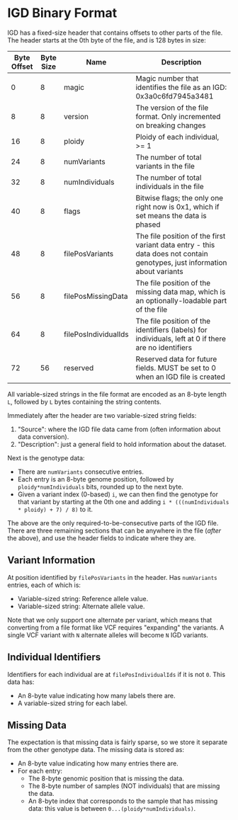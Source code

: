 # IGD Binary Format

IGD has a fixed-size header that contains offsets to other parts of the file. The header
starts at the 0th byte of the file, and is 128 bytes in size:

| Byte Offset | Byte Size | Name | Description |
| ---- | ---- | ---- | ---- |
| 0 | 8 | magic | Magic number that identifies the file as an IGD: 0x3a0c6fd7945a3481 |
| 8 | 8 | version | The version of the file format. Only incremented on breaking changes |
| 16 | 8 | ploidy | Ploidy of each individual, >= 1 |
| 24 | 8 | numVariants | The number of total variants in the file |
| 32 | 8 | numIndividuals | The number of total individuals in the file |
| 40 | 8 | flags | Bitwise flags; the only one right now is 0x1, which if set means the data is phased |
| 48 | 8 | filePosVariants | The file position of the first variant data entry - this data does not contain genotypes, just information about variants |
| 56 | 8 | filePosMissingData | The file position of the missing data map, which is an optionally-loadable part of the file |
| 64 | 8 | filePosIndividualIds | The file position of the identifiers (labels) for individuals, left at 0 if there are no identifiers |
| 72 | 56 | reserved | Reserved data for future fields. MUST be set to 0 when an IGD file is created |

All variable-sized strings in the file format are encoded as an 8-byte length `L`, followed by `L` bytes containing the string contents.

Immediately after the header are two variable-sized string fields:
1. "Source": where the IGD file data came from (often information about data conversion).
2. "Description": just a general field to hold information about the dataset.

Next is the genotype data:
* There are `numVariants` consecutive entries.
* Each entry is an 8-byte genome position, followed by `ploidy*numIndividuals` bits, rounded up to the next byte.
* Given a variant index (0-based) `i`, we can then find the genotype for that variant by starting at the 0th one and adding `i * (((numIndividuals * ploidy) + 7) / 8)` to it.

The above are the only required-to-be-consecutive parts of the IGD file. There are three remaining sections that can be anywhere in the file (_after_ the above), and use the header fields to indicate where they are.

## Variant Information

At position identified by `filePosVariants` in the header. Has `numVariants` entries, each of which is:
* Variable-sized string: Reference allele value.
* Variable-sized string: Alternate allele value.

Note that we only support one alternate per variant, which means that converting from a file format like VCF requires "expanding" the variants. A single VCF variant with `N` alternate alleles will become `N` IGD variants.

## Individual Identifiers

Identifiers for each individual are at `filePosIndividualIds` if it is not `0`. This data has:
* An 8-byte value indicating how many labels there are.
* A variable-sized string for each label.

## Missing Data

The expectation is that missing data is fairly sparse, so we store it separate from the other genotype data. The missing data is stored as:
* An 8-byte value indicating how many entries there are.
* For each entry:
  * The 8-byte genomic position that is missing the data.
  * The 8-byte number of samples (NOT individuals) that are missing the data.
  * An 8-byte index that corresponds to the sample that has missing data: this value is between `0...(ploidy*numIndividuals)`.
